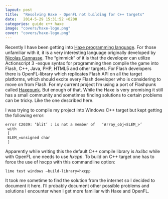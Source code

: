 ```yaml
---
layout: post
title:  "Resolving Haxe - OpenFL not building for C++ targets"
date:   2014-5-29 15:31:52 +0200
categories: guide c++ haxe
image: "covers/haxe-logo.png"
cover: "covers/haxe-logo.png"
---
```


Recently I have been getting into [Haxe programming language](http://haxe.org/). For those unfamiliar with it, it is a very interesting language originally developed by [Nicolas Cannasse](https://twitter.com/ncannasse). The “gimmick” of it is that the developer can utilize Actionscript 3 -esque syntax for programming then compile the game into Flash, C++, Java, PHP, HTML5 and other targets. For Flash developers there is OpenFL-library which replicates Flash API on all the target platforms, which should excite every Flash developer who is considering to move on from Flash. For my current project I’m using a port of Flashpunk called [Haxepunk](http://haxepunk.com/). But enough of that. While the Haxe is very promising it still has a small community and sometimes finding solutions to certain problems can be tricky. Like the one described here.

I was trying to compile my project into Windows C++ target but kept getting the following error:


    error C2039: ‘blit’ : is not a member of   ‘Array_obj<ELEM_>’
     with
     [
     ELEM_=unsigned char
     ]

Apparently while writing this the default C++ compile library is *hxlibc* while with OpenFL one needs to use *hxcpp*. To build on C++ target one has to force the use of hxcpp with this commandline option:

`lime test windows –build-library=hxcpp`

It took me sometime to find the solution from the internet so I decided to document it here. I’ll probably document other possible problems and solutions I encounter when I get more familiar with Haxe and OpenFL.


